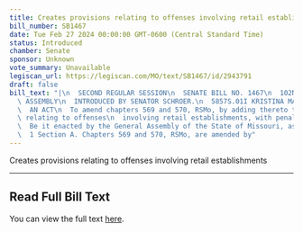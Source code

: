 ```yaml
---
title: Creates provisions relating to offenses involving retail establishments
bill_number: SB1467
date: Tue Feb 27 2024 00:00:00 GMT-0600 (Central Standard Time)
status: Introduced
chamber: Senate
sponsor: Unknown
vote_summary: Unavailable
legiscan_url: https://legiscan.com/MO/text/SB1467/id/2943791
draft: false
bill_text: "|\n  SECOND REGULAR SESSION\n  SENATE BILL NO. 1467\n  102ND GENERA L\
  \ ASSEMBLY\n  INTRODUCED BY SENATOR SCHROER.\n  5857S.01I KRISTINA MARTIN, Secretary\n\
  \  AN ACT\n  To amend chapters 569 and 570, RSMo, by adding thereto two new sections\
  \ relating to offenses\n  involving retail establishments, with penalty provisions.\n\
  \  Be it enacted by the General Assembly of the State of Missouri, as follows:\n\
  \  1 Section A. Chapters 569 and 570, RSMo, are amended by"
---
```

Creates provisions relating to offenses involving retail establishments

---

## Read Full Bill Text

You can view the full text [here](https://legiscan.com/MO/text/SB1467/id/2943791).
